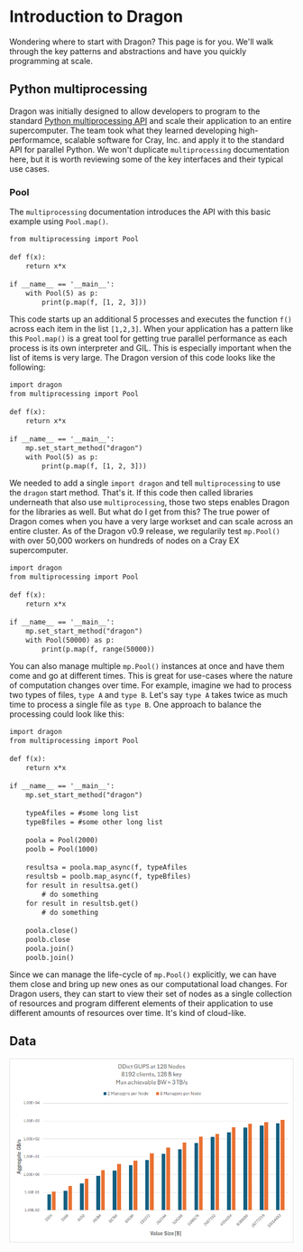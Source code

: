 # Introduction to Dragon
Wondering where to start with Dragon? This page is for you. We'll walk through the key patterns and abstractions
and have you quickly programming at scale.

## Python multiprocessing
Dragon was initially designed to allow developers to program to the standard [Python multiprocessing API](https://docs.python.org/3/library/multiprocessing.html)
and scale their application to an entire supercomputer. The team took what they learned developing high-performamce, scalable software for Cray, Inc. and
apply it to the standard API for parallel Python. We won't duplicate `multiprocessing` documentation here, but it is worth reviewing some of the key interfaces
and their typical use cases.

### Pool
The `multiprocessing` documentation introduces the API with this basic example using `Pool.map()`.

    from multiprocessing import Pool

    def f(x):
        return x*x

    if __name__ == '__main__':
        with Pool(5) as p:
            print(p.map(f, [1, 2, 3]))

This code starts up an additional 5 processes and executes the function `f()` across each item in the list `[1,2,3]`. When your application has a pattern like this
`Pool.map()` is a great tool for getting true parallel performance as each process is its own interpreter and GIL. This is especially important when the list of items
is very large. The Dragon version of this code looks like the following:

    import dragon
    from multiprocessing import Pool

    def f(x):
        return x*x

    if __name__ == '__main__':
        mp.set_start_method("dragon")
        with Pool(5) as p:
            print(p.map(f, [1, 2, 3]))

We needed to add a single `import dragon` and tell `multiprocessing` to use the `dragon` start method. That's it. If this code then called libraries underneath that
also use `multiprocessing`, those two steps enables Dragon for the libraries as well. But what do I get from this? The true power of Dragon comes when you have a very
large workset and can scale across an entire cluster. As of the Dragon v0.9 release, we regularily test `mp.Pool()` with over 50,000 workers on hundreds of nodes on a
Cray EX supercomputer.

    import dragon
    from multiprocessing import Pool

    def f(x):
        return x*x

    if __name__ == '__main__':
        mp.set_start_method("dragon")
        with Pool(50000) as p:
            print(p.map(f, range(50000))

You can also manage multiple `mp.Pool()` instances at once and have them come and go at different times. This is great for use-cases where the nature of computation
changes over time. For example, imagine we had to process two types of files, `type A` and `type B`. Let's say `type A` takes twice as much time to process a single
file as `type B`. One approach to balance the processing could look like this:

    import dragon
    from multiprocessing import Pool

    def f(x):
        return x*x

    if __name__ == '__main__':
        mp.set_start_method("dragon")

        typeAfiles = #some long list
        typeBfiles = #some other long list

        poola = Pool(2000)
        poolb = Pool(1000)

        resultsa = poola.map_async(f, typeAfiles
        resultsb = poolb.map_async(f, typeBfiles)
        for result in resultsa.get()
            # do something
        for result in resultsb.get()
            # do something

        poola.close()
        poolb.close
        poola.join()
        poolb.join()

Since we can manage the life-cycle of `mp.Pool()` explicitly, we can have them close and bring up new ones as our computational load changes. For Dragon users,
they can start to view their set of nodes as a single collection of resources and program different elements of their application to use different amounts of
resources over time. It's kind of cloud-like.

## Data

![DDict](ddict.png)
